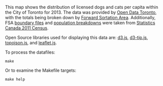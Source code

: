 This map shows the distribution of licensed dogs and cats per capita within the City of Toronto for 2013. The data was provided by [Open Data Toronto](http://www1.toronto.ca/wps/portal/contentonly?vgnextoid=0a7e1f46f71fb310VgnVCM10000071d60f89RCRD&vgnextchannel=1a66e03bb8d1e310VgnVCM10000071d60f89RCRD), with the totals being broken down by [Forward Sortation Area](https://www12.statcan.gc.ca/census-recensement/2006/ref/notes/FSA-RTR-eng.cfm). Additionally, FSA [boundary files](https://www12.statcan.gc.ca/census-recensement/2011/geo/bound-limit/bound-limit-eng.cfm) and [population breakdowns](https://www12.statcan.gc.ca/census-recensement/2011/dp-pd/hlt-fst/pd-pl/Table-Tableau.cfm?LANG=Eng&T=1201&S=22&O=A) were taken from [Statistics Canada 2011 Census](http://www12.statcan.gc.ca/census-recensement/index-eng.cfm).

Open Source libraries used for displaying this data are: [d3.js](https://github.com/mbostock/d3), [d3-tip.js](https://github.com/Caged/d3-tip), [topojson.js](https://github.com/mbostock/topojson), and [leaflet.js](https://github.com/Leaflet/Leaflet).

To process the datafiles:
```
make
```

Or to examine the Makefile targets:
```
make help
```
